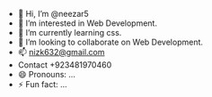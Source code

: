 - 👋 Hi, I’m @neezar5
- 👀 I’m interested in Web Development.
- 🌱 I’m currently learning css.
- 💞️ I’m looking to collaborate on Web Development.
- 📫 nizk632@gmail.com
- Contact +923481970460
- 😄 Pronouns: ...
- ⚡ Fun fact: ...

<!---
neezar5/neezar5 is a ✨ special ✨ repository because its `README.md` (this file) appears on your GitHub profile.
You can click the Preview link to take a look at your changes.
--->
